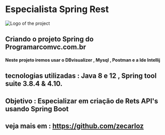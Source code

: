 # Especialista Spring Rest
![Logo of the project](https://encrypted-tbn0.gstatic.com/images?q=tbn:ANd9GcSj_sxUjxvS1BXPRxlPyBPBCOMKPrptNTy7kA&usqp=CAU)
## Criando o projeto Spring do Programarcomvc.com.br
#### Neste projeto iremos usar o DBvisualizer , Mysql , Postman e a Ide Intellij

## tecnologias utilizadas : Java 8 e 12 , Spring tool suite 3.8.4 & 4.10.

## Objetivo : Especializar em criação de Rets API's usando Spring Boot

## veja mais em : https://github.com/zecarloz
